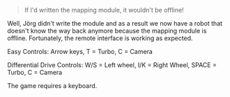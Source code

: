 > If I'd written the mapping module, it wouldn't be offline!

Well, Jörg didn't write the module and as a result we now have a robot that doesn't know the way back anymore because the mapping module is offline. Fortunately, the remote interface is working as expected.

Easy Controls: Arrow keys, T = Turbo, C = Camera

Differential Drive Controls: W/S = Left wheel, I/K = Right Wheel, SPACE = Turbo, C = Camera

The game requires a keyboard.